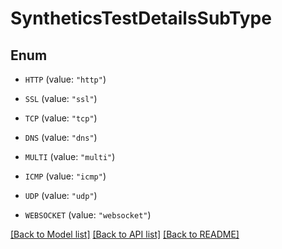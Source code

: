 # SyntheticsTestDetailsSubType

## Enum


* `HTTP` (value: `"http"`)

* `SSL` (value: `"ssl"`)

* `TCP` (value: `"tcp"`)

* `DNS` (value: `"dns"`)

* `MULTI` (value: `"multi"`)

* `ICMP` (value: `"icmp"`)

* `UDP` (value: `"udp"`)

* `WEBSOCKET` (value: `"websocket"`)


[[Back to Model list]](../README.md#documentation-for-models) [[Back to API list]](../README.md#documentation-for-api-endpoints) [[Back to README]](../README.md)


